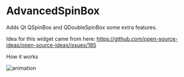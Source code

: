 # AdvancedSpinBox
Adds Qt QSpinBox and QDoubleSpinBox some extra features.

Idea for this widget came from here:
https://github.com/open-source-ideas/open-source-ideas/issues/185

How it works

![animation](https://user-images.githubusercontent.com/2021800/74527988-df6b3f80-4f05-11ea-9e81-f1e126edbf24.gif)

